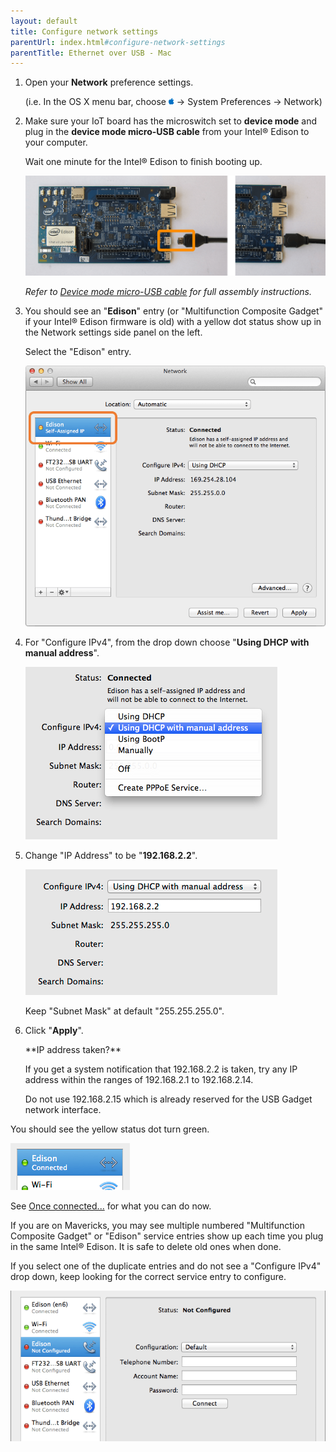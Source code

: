 ```yaml
---
layout: default
title: Configure network settings
parentUrl: index.html#configure-network-settings
parentTitle: Ethernet over USB - Mac
---
```


1. Open your **Network** preference settings.

    (i.e. In the OS X menu bar, choose ![Mac OS icon](../../../../img/icon/os_icon_mac.png) → System Preferences → Network)

2. Make sure your IoT board has the microswitch set to **device mode** and plug in the **device mode micro-USB cable** from your Intel® Edison to your computer. 

    Wait one minute for the Intel® Edison to finish booting up.

    ![Micro-USB cable being plugged into the top micro-USB connector](../../../assembly/arduino_expansion_board/images/device_mode-usb_cable-before_after.png)

    _Refer to [Device mode micro-USB cable](../../../assembly/arduino_expansion_board/details-device_mode_cable.html) for full assembly instructions._

3. You should see an "**Edison**" entry (or "Multifunction Composite Gadget" if your Intel® Edison firmware is old) with a yellow dot status show up in the Network settings side panel on the left. 

    Select the "Edison" entry.

    ![Edison entry with yellow dot status](images/network_settings-edison_yellow_dot.png)

4. For "Configure IPv4", from the drop down choose "**Using DHCP with manual address**".

    ![Choose "Using DHCP with manual address" from drop down](images/network_settings-dhcp_manual_address.png) 

5. Change "IP Address" to be "**192.168.2.2**".

    ![Change IP Address to be 192.168.2.2](images/network_settings-ip_19216822.png)

    Keep "Subnet Mask" at default "255.255.255.0".

6. Click "**Apply**". 

    <div class="callout troubleshooting" markdown="1">
    **IP address taken?**

    If you get a system notification that 192.168.2.2 is taken, try any IP address within the ranges of 192.168.2.1 to 192.168.2.14. 

    Do not use 192.168.2.15 which is already reserved for the USB Gadget network interface.
    </div>

<div class="callout done" markdown="1">
You should see the yellow status dot turn green. 

![Edison entry with green dot status](images/network_settings-edison_green_dot.png)

See [Once connected...](../shared/once_connected.html) for what you can do now.
</div>

<div class="callout info" markdown="1">
If you are on Mavericks, you may see multiple numbered "Multifunction Composite Gadget" or "Edison" service entries show up each time you plug in the same Intel® Edison. It is safe to delete old ones when done.

If you select one of the duplicate entries and do not see a "Configure IPv4" drop down, keep looking for the correct service entry to configure.

![An Edison entry that doesn't have a Configure IPv4 drop down](images/network_settings-multiple_edison_entries.png)
</div>
